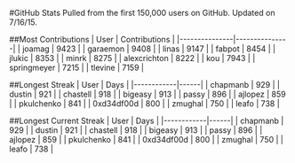 #GitHub Stats
Pulled from the first 150,000 users on GitHub. Updated on 7/16/15.

##Most Contributions
| User          | Contributions |
|---------------|---------------|
| joamag        | 9423          |
| garaemon      | 9408          |
| linas         | 9147          |
| fabpot        | 8454          |
| jlukic        | 8353          |
| minrk         | 8275          |
| alexcrichton  | 8222          |
| kou           | 7943          |
| springmeyer   | 7215          |
| tlevine       | 7159          |

##Longest Streak
| User       | Days |
|------------|------|
| chapmanb   | 929  |
| dustin     | 921  |
| chastell   | 918  |
| bigeasy    | 913  |
| passy      | 896  |
| ajlopez    | 859  |
| pkulchenko | 841  |
| 0xd34df00d | 800  |
| zmughal    | 750  |
| leafo      | 738  |

##Longest Current Streak
| User       | Days |
|------------|------|
| chapmanb   | 929  |
| dustin     | 921  |
| chastell   | 918  |
| bigeasy    | 913  |
| passy      | 896  |
| ajlopez    | 859  |
| pkulchenko | 841  |
| 0xd34df00d | 800  |
| zmughal    | 750  |
| leafo      | 738  |
